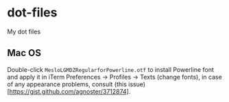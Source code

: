 dot-files
=========
My dot files

## Mac OS

Double-click `MesloLGMDZRegularforPowerline.otf` to install Powerline font and apply it in iTerm Preferences -> Profiles -> Texts (change fonts), in case of any appearance problems, consult (this issue)[https://gist.github.com/agnoster/3712874].
